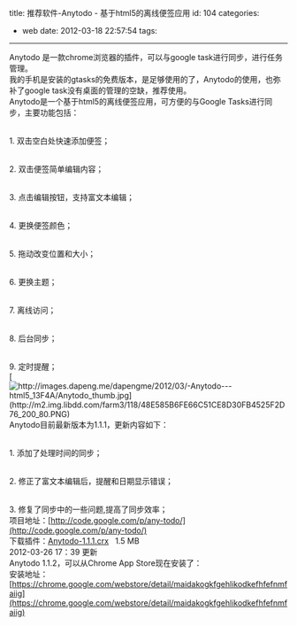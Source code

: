 title: 推荐软件-Anytodo - 基于html5的离线便签应用
id: 104
categories:
  - web
date: 2012-03-18 22:57:54
tags:
---

Anytodo 是一款chrome浏览器的插件，可以与google task进行同步，进行任务管理。
</br>我的手机是安装的gtasks的免费版本，是足够使用的了，Anytodo的使用，也弥补了google task没有桌面的管理的空缺，推荐使用。
</br>Anytodo是一个基于html5的离线便签应用，可方便的与Google Tasks进行同步，主要功能包括：
</br>

</br>1.  双击空白处快速添加便签；

</br>2.  双击便签简单编辑内容；

</br>3.  点击编辑按钮，支持富文本编辑；

</br>4.  更换便签颜色；

</br>5.  拖动改变位置和大小；

</br>6.  更换主题；

</br>7.  离线访问；

</br>8.  后台同步；

</br>9.  定时提醒；
</br>[](http://images.dapeng.me/dapengme/2012/03/-Anytodo---html5_13F4A/Anytodo.jpg)[![http://images.dapeng.me/dapengme/2012/03/-Anytodo---html5_13F4A/Anytodo_thumb.jpg](http://m2.img.libdd.com/farm3/118/48E585B6FE66C51CE8D30FB4525F2D76_200_80.PNG)</img>](http://images.dapeng.me/dapengme/2012/03/-Anytodo---html5_13F4A/Anytodo_thumb.jpg)
</br>Anytodo目前最新版本为1.1.1，更新内容如下：
</br>

</br>1.  添加了处理时间的同步；

</br>2.  修正了富文本编辑后，提醒和日期显示错误；

</br>3.  修复了同步中的一些问题,提高了同步效率；
</br>项目地址：[http://code.google.com/p/any-todo/](http://code.google.com/p/any-todo/)
</br>下载插件：[Anytodo-1.1.1.crx](http://any-todo.googlecode.com/files/Anytodo-1.1.1.crx)&nbsp;&nbsp; 1.5 MB
</br>2012-03-26 17：39 更新
</br>Anytodo 1.1.2，可以从Chrome App Store现在安装了：
</br>安装地址：
</br>[https://chrome.google.com/webstore/detail/maidakogkfgehlikodkefhfefnmfaiig](https://chrome.google.com/webstore/detail/maidakogkfgehlikodkefhfefnmfaiig)